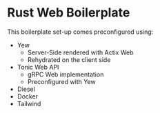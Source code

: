 # Rust Web Boilerplate

This boilerplate set-up comes preconfigured using:

- Yew
  - Server-Side rendered with Actix Web
  - Rehydrated on the client side
- Tonic Web API
  - gRPC Web implementation
  - Preconfigured with Yew
- Diesel
- Docker
- Tailwind